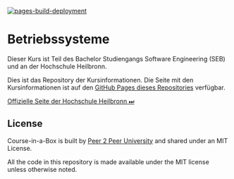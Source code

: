 [![pages-build-deployment](https://github.com/aheil/seks/actions/workflows/pages/pages-build-deployment/badge.svg)](https://github.com/aheil/os/actions/workflows/pages/pages-build-deployment)

# Betriebssysteme

Dieser Kurs ist Teil des Bachelor Studiengangs Software Engineering (SEB) und an der Hochschule Heilbronn.

Dies ist das Repository der Kursinformationen. Die Seite mit den Kursinformationen ist auf den [GitHub Pages dieses Repositories](https://aheil.github.io/os/) verfügbar.

[Offizielle Seite der Hochschule Heilbronn ⏭](https://www.hs-heilbronn.de/seks)

## License

Course-in-a-Box is built by [Peer 2 Peer University](https://www.p2pu.org) and shared under an MIT License.

All the code in this repository is made available under the MIT license unless otherwise noted.